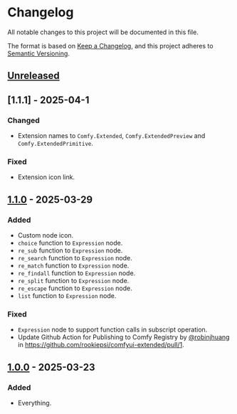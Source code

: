 # Changelog

All notable changes to this project will be documented in this file.

The format is based on [Keep a Changelog](https://keepachangelog.com/en/1.0.0/),
and this project adheres to [Semantic Versioning](https://semver.org/spec/v2.0.0.html).

## [Unreleased]

## [1.1.1] - 2025-04-1

### Changed

- Extension names to `Comfy.Extended`, `Comfy.ExtendedPreview` and `Comfy.ExtendedPrimitive`.

### Fixed

- Extension icon link.

## [1.1.0] - 2025-03-29

### Added

- Custom node icon.
- `choice` function to `Expression` node.
- `re_sub` function to `Expression` node.
- `re_search` function to `Expression` node.
- `re_match` function to `Expression` node.
- `re_findall` function to `Expression` node.
- `re_split` function to `Expression` node.
- `re_escape` function to `Expression` node.
- `list` function to `Expression` node.

### Fixed

- `Expression` node to support function calls in subscript operation.
- Update Github Action for Publishing to Comfy Registry by [@robinjhuang](https://github.com/robinjhuang) in https://github.com/rookiepsi/comfyui-extended/pull/1.

## [1.0.0] - 2025-03-23

### Added

- Everything.

[unreleased]: https://github.com/rookiepsi/comfyui-extended/compare/v1.1.0...HEAD
[1.1.0]: https://github.com/rookiepsi/comfyui-extended/releases/tag/v1.1.0
[1.0.0]: https://github.com/rookiepsi/comfyui-extended/releases/tag/v1.0.0
